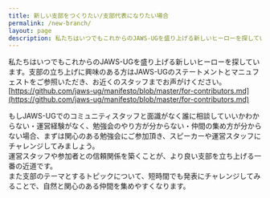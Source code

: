 ```yaml
---
title: 新しい支部をつくりたい/支部代表になりたい場合
permalink: /new-branch/
layout: page
description: 私たちはいつでもこれからのJAWS-UGを盛り上げる新しいヒーローを探しています。支部の立ち上げに興味のある方はJAWS-UGのステートメントとマニュフェストをご参照いただき、お近くのスタッフまでお声がけください。
---
```


私たちはいつでもこれからのJAWS-UGを盛り上げる新しいヒーローを探しています。支部の立ち上げに興味のある方はJAWS-UGのステートメントとマニュフェストをご参照いただき、お近くのスタッフまでお声がけください。
[https://github.com/jaws-ug/manifesto/blob/master/for-contributors.md](https://github.com/jaws-ug/manifesto/blob/master/for-contributors.md)

もしJAWS-UGでのコミュニティスタッフと面識がなく誰に相談していいかわからない・運営経験がなく、勉強会のやり方が分からない・仲間の集め方が分からない場合、まずは関心のある勉強会にご参加頂き、スピーカーや運営スタッフにチャレンジしてみましょう。  
運営スタッフや参加者との信頼関係を築くことが、より良い支部を立ち上げる一番の近道です。  
また支部のテーマとするトピックについて、短時間でも発表にチャレンジしてみることで、自然と関心のある仲間を集めやすくなります。